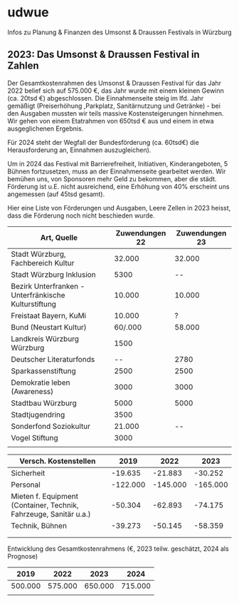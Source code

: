 # udwue
Infos zu Planung &amp; Finanzen des Umsonst &amp; Draussen Festivals in Würzburg

## 2023: Das Umsonst & Draussen Festival in Zahlen

Der Gesamtkostenrahmen des Umsonst & Draussen Festival für das Jahr 2022 belief sich auf 575.000 €, das Jahr wurde mit einem kleinen Gewinn (ca. 20tsd €) abgeschlossen. Die Einnahmenseite steig im lfd. Jahr gemäßigt (Preiserhöhung ,Parkplatz, Sanitärnutzung und Getränke) -  bei den Ausgaben mussten wir teils massive Kostensteigerungen hinnehmen. Wir gehen von einem Etatrahmen von 650tsd € aus und einem in etwa ausgeglichenen Ergebnis.

Für 2024 steht der Wegfall der Bundesförderung (ca. 60tsd€) die Herausforderung an, Einnahmen auszugleichen).

Um in 2024 das Festival mit Barrierefreiheit, Initiativen, Kinderangeboten, 5 Bühnen fortzusetzen, muss an der Einnahmenseite gearbeitet werden. Wir bemühen uns, von Sponsoren mehr Geld zu bekommen, aber die städt. Förderung ist u.E. nicht ausreichend, eine Erhöhung von 40% erscheint uns angemessen (auf 45tsd gesamt).

Hier eine Liste von Förderungen und Ausgaben, Leere Zellen in 2023 heisst, dass die Förderung noch nicht beschieden wurde.

| Art, Quelle | Zuwendungen 22 | Zuwendungen 23 |
|-------------|----------------|----------------|
| Stadt Würzburg, Fachbereich Kultur | 32\.000 | 32\.000 |
| Stadt Würzburg Inklusion | 5300 | \-- |
| Bezirk Unterfranken - Unterfränkische Kulturstiftung | 10\.000 | 10\.000 |
| Freistaat Bayern, KuMi | 10\.000 | ? |
| Bund (Neustart Kultur) | 60/.000 | 58\.000 |
| Landkreis Würzburg Würzburg | 1500 |  |
| Deutscher Literaturfonds | \-- | 2780 |
| Sparkassenstiftung | 2500 | 2500 |
| Demokratie leben (Awareness) | 3000 | 3000 |
| Stadtbau Würzburg | 5000 | 5000 |
| Stadtjugendring | 3500 |  |
| Sonderfond Soziokultur | 21\.000 | \-- |
| Vogel Stiftung | 3000 |  |
|  |  |  |

| Versch. Kostenstellen | 2019 | 2022 | 2023 |
|-----------------------|------|------|------|
| Sicherheit | \-19.635 | \-21.883 | \-30.252 |
| Personal | \-122.000 | \-145.000 | \-165.000 |
| Mieten f. Equipment (Container, Technik, Fahrzeuge, Sanitär u.a.) | \-50.304 | \-62.893 | \-74.175 |
| Technik, Bühnen | \-39.273 | \-50.145 | \-58.359 |
|  |  |  |  |
|  |  |  |  |

Entwicklung des Gesamtkostenrahmens (€, 2023 teilw. geschätzt, 2024 als Prognose)

| 2019 | 2022 | 2023 | 2024 |
|------|------|------|------|
| 500\.000 | 575\.000 | 650\.000 | 715\.000 |
|  |  |  |  |
